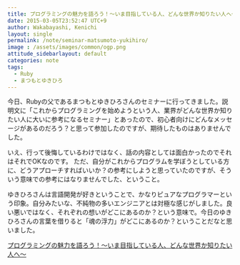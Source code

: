 ```yaml
---
title: プログラミングの魅力を語ろう！～いま目指している人、どんな世界か知りたい人へ～
date: 2015-03-05T23:52:47 UTC+9
author: Wakabayashi, Kenichi
layout: single
permalink: /note/seminar-matsumoto-yukihiro/
image : /assets/images/common/ogp.png
attitude_sidebarlayout: default
categories: note
tags:
  - Ruby
  - まつもとゆきひろ
---
```

今日、Rubyの父であるまつもとゆきひろさんのセミナーに行ってきました。説明文に「これからプログラミングを始めようという人、業界がどんな世界か知りたい人に大いに参考になるセミナー」とあったので、初心者向けにどんなメッセージがあるのだろう？と思って参加したのですが、期待したものはありませんでした。

いえ、行って後悔しているわけではなく、話の内容としては面白かったのでそれはそれでOKなのです。
ただ、自分がこれからプログラムを学ぼうとしている方に、どうアプローチすればいいか？の参考にしようと思っていたのですが、そういう意味での参考にはなりませんでした、ということ。

ゆきひろさんは言語開発が好きということで、かなりピュアなプログラマーという印象。自分みたいな、不純物の多いエンジニアとは対極な感じがしました。良い悪いではなく、それぞれの想いがどこにあるのか？という意味で。今日のゆきひろさんの言葉を借りると「魂の浮力」がどこにあるのか？ということだなと思いました。

[プログラミングの魅力を語ろう！～いま目指している人、どんな世界か知りたい人へ～](http://peatix.com/event/75040)
